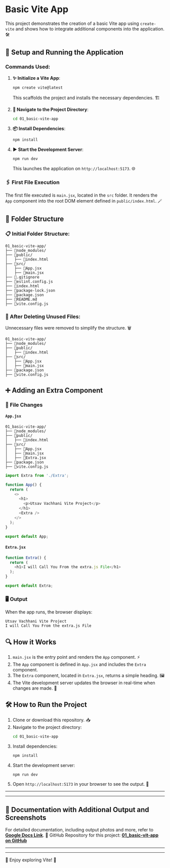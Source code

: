 # Basic Vite App

This project demonstrates the creation of a basic Vite app using `create-vite` and shows how to integrate additional components into the application. 🛠️

## 🚀 Setup and Running the Application

### Commands Used:

1. **✨ Initialize a Vite App**:

   ```bash
   npm create vite@latest
   ```

   This scaffolds the project and installs the necessary dependencies. 🏗️

2. **📂 Navigate to the Project Directory**:

   ```bash
   cd 01_basic-vite-app
   ```

3. **📦 Install Dependencies**:

   ```bash
   npm install
   ```

4. **▶️ Start the Development Server**:

   ```bash
   npm run dev
   ```

   This launches the application on `http://localhost:5173`. 🌐

### 🖇️ First File Execution

The first file executed is `main.jsx`, located in the `src` folder. It renders the `App` component into the root DOM element defined in `public/index.html`. 🪄

## 📂 Folder Structure

### 📋 Initial Folder Structure:

```
01_basic-vite-app/
├── 📁node_modules/
├── 📁public/
│   ├── 📝index.html
├── 📁src/
│   ├── 📝App.jsx
│   ├── 📝main.jsx
├── 📝.gitignore
├── 📝eslint.config.js
├── 📝index.html
├── 📝package-lock.json
├── 📝package.json
├── 📝README.md
├── 📝vite.config.js
```

### 🧹 After Deleting Unused Files:

Unnecessary files were removed to simplify the structure. 🗑️

```
01_basic-vite-app/
├── 📁node_modules/
├── 📁public/
│   ├── 📝index.html
├── 📁src/
│   ├── 📝App.jsx
│   ├── 📝main.jsx
├── 📝package.json
├── 📝vite.config.js
```

## ➕ Adding an Extra Component

### 📄 File Changes

#### `App.jsx`

```
01_basic-vite-app/
├── 📁node_modules/
├── 📁public/
│   ├── 📝index.html
├── 📁src/
│   ├── 📝App.jsx
│   ├── 📝main.jsx
│   ├── 📝Extra.jsx
├── 📝package.json
├── 📝vite.config.js
```

```javascript
import Extra from './Extra';

function App() {
  return (
    <>
      <h1>
        <p>Utsav Vachhani Vite Project</p>
      </h1>
      <Extra />
    </>
  );
}

export default App;
```

#### `Extra.jsx`

```javascript
function Extra() {
  return (
    <h1>I will Call You From the extra.js File</h1>
  );
}

export default Extra;
```

### 🖥️ Output

When the app runs, the browser displays:

```
Utsav Vachhani Vite Project
I will Call You From the extra.js File
```

## 🔍 How it Works

1. `main.jsx` is the entry point and renders the `App` component. ⚡
2. The `App` component is defined in `App.jsx` and includes the `Extra` component.
3. The `Extra` component, located in `Extra.jsx`, returns a simple heading. 🖼️
4. The Vite development server updates the browser in real-time when changes are made. 🔄

## 🛠️ How to Run the Project

1. Clone or download this repository. 📥
2. Navigate to the project directory:
   ```bash
   cd 01_basic-vite-app
   ```
3. Install dependencies:
   ```bash
   npm install
   ```
4. Start the development server:
   ```bash
   npm run dev
   ```
5. Open `http://localhost:5173` in your browser to see the output. 🌟

---

---
## 📄 Documentation with Additional Output and Screenshots

For detailed documentation, including output photos and more, refer to **[Google Docs Link](https://docs.google.com/document/d/1ctpcrVYxu4TZ7CLbSXjdULtTosYhxsgeqypGkwC-bQY/edit?tab=t.9ih10cvyqofv)**. 📑
GitHub Repository for this project: **[01_basic-vit-app on GitHub](https://github.com/utsavvachhani/react-js-study/tree/main/01_basic-vit-app)**


---
---
🎉 Enjoy exploring Vite! 🚀


